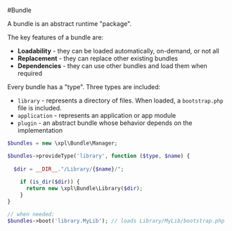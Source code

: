 #Bundle

A bundle is an abstract runtime "package". 

The key features of a bundle are:
 * __Loadability__ - they can be loaded automatically, on-demand, or not all
 * __Replacement__ - they can replace other existing bundles
 * __Dependencies__ - they can use other bundles and load them when required


Every bundle has a "type". Three types are included: 
 * `library` - represents a directory of files. When loaded, a `bootstrap.php` file is included.
 * `application` - represents an application or app module
 * `plugin` - an abstract bundle whose behavior depends on the implementation
 

```php
$bundles = new \xpl\Bundle\Manager;

$bundles->provideType('library', function ($type, $name) {
	
  $dir = __DIR__."/Library/{$name}/";
	
	if (is_dir($dir)) {
	  return new \xpl\Bundle\Library($dir);
	}
}

// when needed:
$bundles->boot('library.MyLib'); // loads Library/MyLib/bootstrap.php


